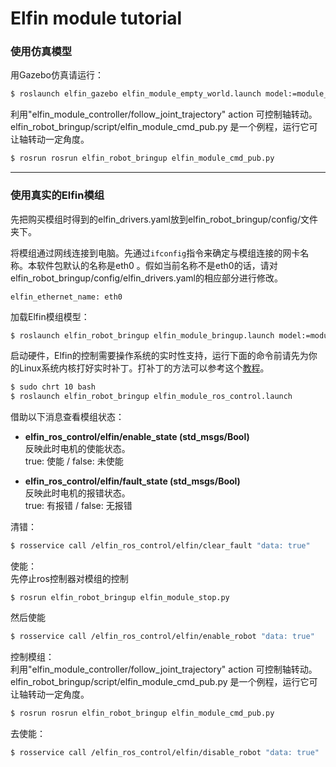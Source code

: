 Elfin module tutorial
======

### 使用仿真模型

用Gazebo仿真请运行：
```sh
$ roslaunch elfin_gazebo elfin_module_empty_world.launch model:=module_xx # e.g. module_14
```
利用"elfin_module_controller/follow_joint_trajectory" action 可控制轴转动。elfin_robot_bringup/script/elfin_module_cmd_pub.py 是一个例程，运行它可让轴转动一定角度。
```sh
$ rosrun rosrun elfin_robot_bringup elfin_module_cmd_pub.py
```

---

### 使用真实的Elfin模组

先把购买模组时得到的elfin_drivers.yaml放到elfin_robot_bringup/config/文件夹下。

将模组通过网线连接到电脑。先通过`ifconfig`指令来确定与模组连接的网卡名称。本软件包默认的名称是eth0 。假如当前名称不是eth0的话，请对elfin_robot_bringup/config/elfin_drivers.yaml的相应部分进行修改。
```
elfin_ethernet_name: eth0
```

加载Elfin模组模型：
```sh
$ roslaunch elfin_robot_bringup elfin_module_bringup.launch model:=module_xx # e.g. module_14
```
启动硬件，Elfin的控制需要操作系统的实时性支持，运行下面的命令前请先为你的Linux系统内核打好实时补丁。打补丁的方法可以参考这个[教程](http://www.jianshu.com/p/8787e45a9e01)。
```sh
$ sudo chrt 10 bash
$ roslaunch elfin_robot_bringup elfin_module_ros_control.launch 
```
借助以下消息查看模组状态：  

* **elfin_ros_control/elfin/enable_state (std_msgs/Bool)**  
反映此时电机的使能状态。  
true: 使能  / false: 未使能

* **elfin_ros_control/elfin/fault_state (std_msgs/Bool)**  
反映此时电机的报错状态。  
true: 有报错  / false: 无报错

清错：
```sh
$ rosservice call /elfin_ros_control/elfin/clear_fault "data: true"
```

使能：  
先停止ros控制器对模组的控制
```
$ rosrun elfin_robot_bringup elfin_module_stop.py
```
然后使能
```sh
$ rosservice call /elfin_ros_control/elfin/enable_robot "data: true"
```
控制模组：  
利用"elfin_module_controller/follow_joint_trajectory" action 可控制轴转动。elfin_robot_bringup/script/elfin_module_cmd_pub.py 是一个例程，运行它可让轴转动一定角度。
```sh
$ rosrun rosrun elfin_robot_bringup elfin_module_cmd_pub.py
```

去使能：
```sh
$ rosservice call /elfin_ros_control/elfin/disable_robot "data: true"
```
